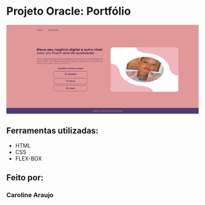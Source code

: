 # Projeto Oracle: Portfólio

<img src="/img/print.png" alt="Print da tela principal">

## Ferramentas utilizadas:

* HTML
* CSS
* FLEX-BOX

## Feito por:

### Caroline Araujo


